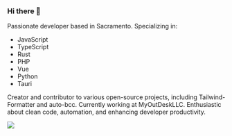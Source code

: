 ### Hi there 👋

Passionate developer based in Sacramento. Specializing in:
- JavaScript
- TypeScript
- Rust
- PHP
- Vue
- Python
- Tauri

Creator and contributor to various open-source projects, including Tailwind-Formatter and auto-bcc. Currently working at MyOutDeskLLC. Enthusiastic about clean code, automation, and enhancing developer productivity.

![](https://komarev.com/ghpvc/?username=tance77&color=brightgreen)
